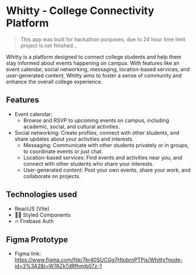 # Whitty - College Connectivity Platform

> This app was built for hackathon purposes, due to 24 hour time limit project is not finished...

Whitty is a platform designed to connect college students and help them stay informed about events happening on campus. With features like an event calendar, social networking, messaging, location-based services, and user-generated content, Whitty aims to foster a sense of community and enhance the overall college experience.

## Features

- Event calendar: 
  - Browse and RSVP to upcoming events on campus, including academic, social, and cultural activities.
- Social networking: Create profiles, connect with other students, and share updates about your activities and interests.
  - Messaging: Communicate with other students privately or in groups, to coordinate events or just chat.
  - Location-based services: Find events and activities near you, and connect with other students who share your interests.
  - User-generated content: Post your own events, share your work, and collaborate on projects.

## Technologies used
- ReactJS (Vite)
- 💅🏻 Styled Components
- 🔥 Firebase Auth

## Figma Prototype
- Figma link: https://www.figma.com/file/7kr40SUCGg7HtobrnPTPjs/Whitty?node-id=3%3A2&t=W7AZkTdRfhmjb07z-1
